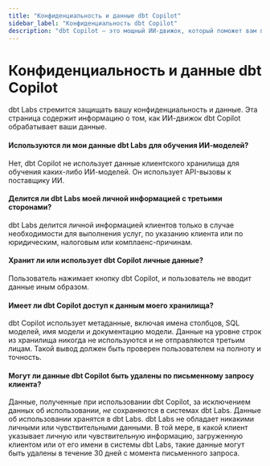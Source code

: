 ```yaml
--- 
title: "Конфиденциальность и данные dbt Copilot" 
sidebar_label: "Конфиденциальность dbt Copilot" 
description: "dbt Copilot — это мощный ИИ-движок, который поможет вам предоставлять работающие данные." 
---
```


# Конфиденциальность и данные dbt Copilot <Lifecycle status='beta'/>

dbt Labs стремится защищать вашу конфиденциальность и данные. Эта страница содержит информацию о том, как ИИ-движок dbt Copilot обрабатывает ваши данные.

#### Используются ли мои данные dbt Labs для обучения ИИ-моделей?

Нет, dbt Copilot не использует данные клиентского хранилища для обучения каких-либо ИИ-моделей. Он использует API-вызовы к поставщику ИИ.

#### Делится ли dbt Labs моей личной информацией с третьими сторонами?

dbt Labs делится личной информацией клиентов только в случае необходимости для выполнения услуг, по указанию клиента или по юридическим, налоговым или комплаенс-причинам.

#### Хранит ли или использует dbt Copilot личные данные?

Пользователь нажимает кнопку dbt Copilot, и пользователь не вводит данные иным образом.

#### Имеет ли dbt Copilot доступ к данным моего хранилища?

dbt Copilot использует метаданные, включая имена столбцов, SQL моделей, имя модели и документацию модели. Данные на уровне строк из хранилища никогда не используются и не отправляются третьим лицам. Такой вывод должен быть проверен пользователем на полноту и точность.

#### Могут ли данные dbt Copilot быть удалены по письменному запросу клиента?

Данные, полученные при использовании dbt Copilot, за исключением данных об использовании, _не_ сохраняются в системах dbt Labs. Данные об использовании хранятся в dbt Labs. dbt Labs не обладает никакими личными или чувствительными данными. В той мере, в какой клиент указывает личную или чувствительную информацию, загруженную клиентом или от его имени в системы dbt Labs, такие данные могут быть удалены в течение 30 дней с момента письменного запроса.